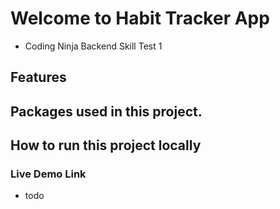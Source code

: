 # Welcome to Habit Tracker App
  - Coding Ninja Backend Skill Test 1

## Features 

## Packages used in this project.

## How to run this project locally


### Live Demo Link
  - todo

